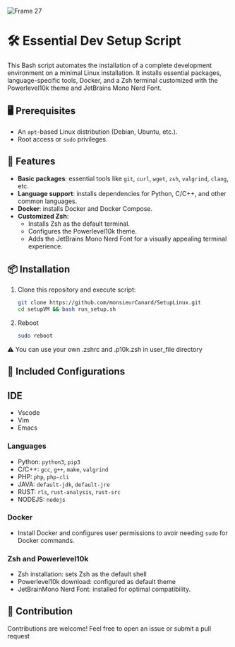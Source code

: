 ![Frame 27](https://github.com/user-attachments/assets/c326eb30-8f2f-424a-a0c2-1d2988325cb7)
# 🛠️ Essential Dev Setup Script

This Bash script automates the installation of a complete development environment on a minimal Linux installation. It installs essential packages, language-specific tools, Docker, and a Zsh terminal customized with the Powerlevel10k theme and JetBrains Mono Nerd Font.


## 🖥️ Prerequisites

- An `apt`-based Linux distribution (Debian, Ubuntu, etc.).
- Root access or `sudo` privileges.


## 🚀 Features

- **Basic packages**: essential tools like `git`, `curl`, `wget`, `zsh`, `valgrind`, `clang`, etc.
- **Language support**: installs dependencies for Python, C/C++, and other common languages.
- **Docker**: installs Docker and Docker Compose.
- **Customized Zsh**:
  - Installs Zsh as the default terminal.
  - Configures the Powerlevel10k theme.
  - Adds the JetBrains Mono Nerd Font for a visually appealing terminal experience.


## 📦 Installation

1. Clone this repository and execute script:
   ```bash
   git clone https://github.com/monsieurCanard/SetupLinux.git
   cd setupVM && bash run_setup.sh
   ```
2. Reboot
   ```bash
   sudo reboot
   ```
⚠ You can use your own .zshrc and .p10k.zsh in user_file directory

## 🔧 Included Configurations

## IDE
- Vscode
- Vim
- Emacs

### Languages

- Python: `python3`, `pip3`
- C/C++: `gcc`, `g++`, `make`, `valgrind`
- PHP: `php`, `php-cli`
- JAVA: `default-jdk`, `default-jre`
- RUST: `rls`, `rust-analysis`, `rust-src`
- NODEJS: `nodejs`

### Docker

- Install Docker and configures user permissions to avoir needing `sudo` for Docker commands.

### Zsh and Powerlevel10k

- Zsh installation: sets Zsh as the default shell
- Powerlevel10k download: configured as default theme
- JetBrainMono Nerd Font: installed for optimal compatibility.

## 🤝 Contribution
Contributions are welcome! Feel free to open an issue or submit a pull request

